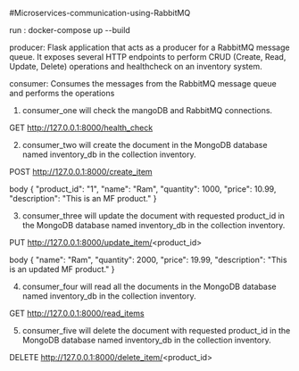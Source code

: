 #Microservices-communication-using-RabbitMQ


run : docker-compose up --build

producer:
Flask application that acts as a producer for a RabbitMQ message queue.
It exposes several HTTP endpoints to perform CRUD (Create, Read, Update, Delete) operations and healthcheck on an inventory system.

consumer:
Consumes the messages from the RabbitMQ message queue and performs the operations

1. consumer_one    will check the mangoDB and RabbitMQ connections.

  GET http://127.0.0.1:8000/health_check


2. consumer_two    will create the document in the MongoDB database named inventory_db in the collection inventory.

  POST http://127.0.0.1:8000/create_item

  body
  {
    "product_id": "1",
    "name": "Ram",
    "quantity": 1000,
    "price": 10.99,
    "description": "This is an MF product."
  }


3. consumer_three  will update the document with requested product_id in the MongoDB database named inventory_db in the collection     inventory.

  PUT http://127.0.0.1:8000/update_item/<product_id>

  body
  {
      "name": "Ram",
      "quantity": 2000,
      "price": 19.99,
      "description": "This is an updated MF product."
  }


4. consumer_four   will read all the documents in the MongoDB database named inventory_db in the collection inventory.

  GET http://127.0.0.1:8000/read_items


5. consumer_five   will delete the document with requested product_id in the MongoDB database named inventory_db in the collection inventory.

  DELETE http://127.0.0.1:8000/delete_item/<product_id>


